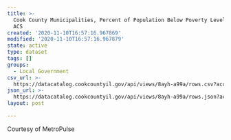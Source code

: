 ```yaml
---
title: >-
  Cook County Municipalities, Percent of Population Below Poverty Level, 2005-09
  ACS
created: '2020-11-10T16:57:16.967869'
modified: '2020-11-10T16:57:16.967879'
state: active
type: dataset
tags: []
groups:
  - Local Government
csv_url: >-
  https://datacatalog.cookcountyil.gov/api/views/8ayh-a99a/rows.csv?accessType=DOWNLOAD
json_url: >-
  https://datacatalog.cookcountyil.gov/api/views/8ayh-a99a/rows.json?accessType=DOWNLOAD
layout: post

---
```

Courtesy of MetroPulse
